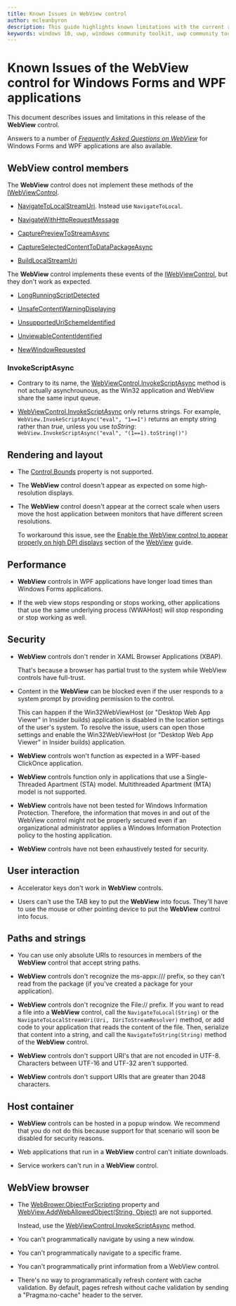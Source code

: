 ```yaml
---
title: Known Issues in WebView control
author: mcleanbyron
description: This guide highlights known limitations with the current release of the WebView control for Windows Forms and WPF applications.
keywords: windows 10, uwp, windows community toolkit, uwp community toolkit, uwp toolkit, WebView, Windows Forms, WPF, known issues, release notes
---
```


# Known Issues of the WebView control for Windows Forms and WPF applications

This document describes issues and limitations in this release of the **WebView** control.

Answers to a number of [*Frequently Asked Questions on WebView*](./WebView.md#frequently-asked-questions-faqs)  for Windows Forms and WPF applications are also available.

## WebView control members

The **WebView** control does not implement these methods of the [IWebViewControl](/uwp/api/windows.web.ui.iwebviewcontrol).

* [NavigateToLocalStreamUri](/uwp/api/windows.web.ui.iwebviewcontrol.navigatetolocalstreamuri). Instead use `NavigateToLocal`.

* [NavigateWithHttpRequestMessage](/uwp/api/windows.web.ui.iwebviewcontrol.navigatewithhttprequestmessage)

* [CapturePreviewToStreamAsync](/uwp/api/windows.web.ui.iwebviewcontrol.capturepreviewtostreamasync)

* [CaptureSelectedContentToDataPackageAsync](/uwp/api/windows.web.ui.iwebviewcontrol.captureselectedcontenttodatapackageasync)

* [BuildLocalStreamUri](/uwp/api/windows.web.ui.iwebviewcontrol.buildlocalstreamuri)

The **WebView** control implements these events of the [IWebViewControl](/uwp/api/windows.web.ui.iwebviewcontrol), but they don't work as expected.

* [LongRunningScriptDetected](/uwp/api/windows.web.ui.iwebviewcontrol.longrunningscriptdetected)

* [UnsafeContentWarningDisplaying](/uwp/api/windows.web.ui.iwebviewcontrol.unsafecontentwarningdisplaying)

* [UnsupportedUriSchemeIdentified](/uwp/api/windows.web.ui.iwebviewcontrol.unsupportedurischemeidentified)

* [UnviewableContentIdentified](/uwp/api/windows.web.ui.iwebviewcontrol.unviewablecontentidentified)

* [NewWindowRequested](/uwp/api/windows.web.ui.iwebviewcontrol.newwindowrequested)

### InvokeScriptAsync

* Contrary to its name, the [WebViewControl.InvokeScriptAsync](/uwp/api/windows.web.ui.interop.webviewcontrol.invokescriptasync) method is not actually asynchrounous, as the Win32 application and WebView share the same input queue.

* [WebViewControl.InvokeScriptAsync](/uwp/api/windows.web.ui.interop.webviewcontrol.invokescriptasync) only returns strings. For example, `WebView.InvokeScriptAsync("eval", "1==1")` returns an empty string rather than *true*, unless you use *toString*:
`WebView.InvokeScriptAsync("eval", "(1==1).toString()")`

## Rendering and layout

* The [Control.Bounds](/dotnet/api/system.windows.forms.control.bounds#System_Windows_Forms_Control_Bounds) property is not supported.

* The **WebView** control doesn't appear as expected on some high-resolution displays.

* The **WebView** control doesn't appear at the correct scale when users move the host application between monitors that have different screen resolutions.

  To workaround this issue, see the [Enable the WebView control to appear properly on high DPI displays](WebView.md#high-dpi) section of the [WebView](WebView.md) guide.

## Performance

* **WebView** controls in WPF applications have longer load times than Windows Forms applications.

* If the web view stops responding or stops working, other applications that use the same underlying process (WWAHost) will stop responding or stop working as well.

## Security

* **WebView** controls don't render in XAML Browser Applications (XBAP).

  That's because a browser has partial trust to the system while WebView controls have full-trust.

* Content in the **WebView** can be blocked even if the user responds to a system prompt by providing permission to the control.

  This can happen if the Win32WebViewHost (or "Desktop Web App Viewer" in Insider builds) application is disabled in the location settings of the user's system. To resolve the issue, users can open those settings and enable the Win32WebViewHost (or "Desktop Web App Viewer" in Insider builds) application.

* **WebView** controls won't function as expected in a WPF-based ClickOnce application.

* **WebView** controls function only in applications that use a Single-Threaded Apartment (STA) model. Multithreaded Apartment (MTA) model is not supported.

* **WebView** controls have not been tested for Windows Information Protection. Therefore, the information that moves in and out of the WebView control might not be properly secured even if an  organizational administrator applies a Windows Information Protection policy to the hosting application.  

* **WebView** controls have not been exhaustively tested for security.

## User interaction

* Accelerator keys don't work in **WebView** controls.

* Users can't use the TAB key to put the **WebView** into focus. They'll have to use the mouse or other pointing device to put the **WebView** control into focus.

## Paths and strings

* You can use only absolute URIs to resources in members of the **WebView** control that accept string paths.

* **WebView** controls don't recognize the ms-appx:/// prefix, so they can't read from the package (if you've created a package for your application).

* **WebView** controls don't recognize the File:// prefix. If you want to read a file into a **WebView** control, call the `NavigateToLocal(String)` or the `NavigateToLocalStreamUri(Uri, IUriToStreamResolver)` method, or add code to your application that reads the content of the file. Then, serialize that content into a string, and call the `NavigateToString(String)` method of the **WebView** control.

* **WebView** controls don't support URI's that are not encoded in UTF-8. Characters between UTF-16 and UTF-32 aren't supported.

* **WebView** controls don't support URIs that are greater than 2048 characters.

## Host container

* **WebView** controls can be hosted in a popup window. We recommend that you do not do this because support for that scenario will soon be disabled for security reasons.

* Web applications that run in a **WebView** control can't initiate downloads.

* Service workers can't run in a **WebView** control.

## WebView browser

* The [WebBrower.ObjectForScripting](/dotnet/api/system.windows.controls.webbrowser.objectforscripting#System_Windows_Controls_WebBrowser_ObjectForScripting) property and [WebView.AddWebAllowedObject(String, Object)](/uwp/api/windows.ui.xaml.controls.webview.addweballowedobject) are not supported.

  Instead, use the [WebViewControl.InvokeScriptAsync](/uwp/api/windows.web.ui.interop.webviewcontrol.invokescriptasync) method.

* You can't programmatically navigate by using a new window.

* You can't programmatically navigate to a specific frame.

* You can't programmatically print information from a WebView control.

* There's no way to programmatically refresh content with cache validation. By default, pages refresh without cache validation by sending a "Pragma:no-cache" header to the server.
